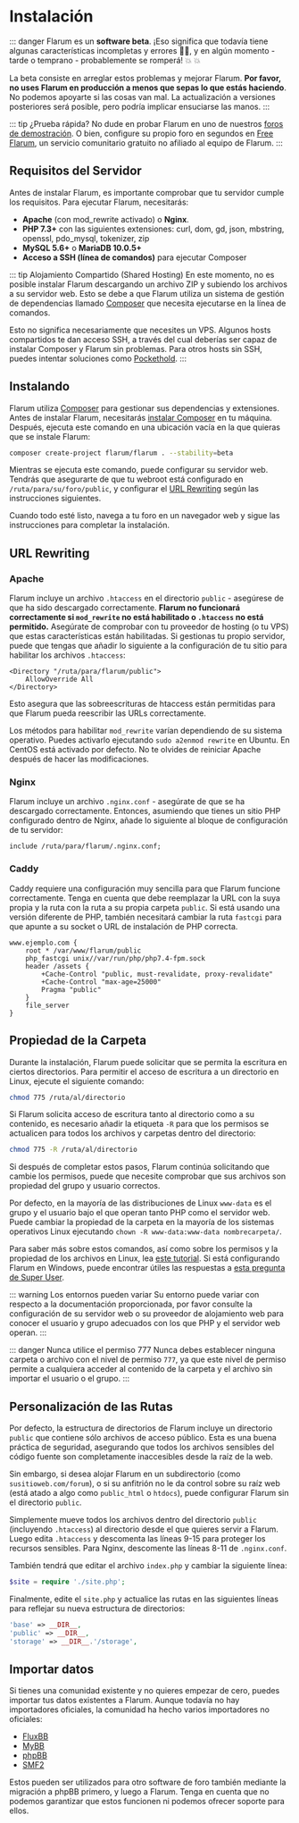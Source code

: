 # Instalación

::: danger Flarum es un **software beta**. ¡Eso significa que todavía tiene algunas características incompletas y errores 🐛🐞, y en algún momento - tarde o temprano - probablemente se romperá! 💥 💥

La beta consiste en arreglar estos problemas y mejorar Flarum. **Por favor, no uses Flarum en producción a menos que sepas lo que estás haciendo**. No podemos apoyarte si las cosas van mal. La actualización a versiones posteriores será posible, pero podría implicar ensuciarse las manos. :::

::: tip ¿Prueba rápida? No dude en probar Flarum en uno de nuestros [foros de demostración](https://discuss.flarum.org/d/21101). O bien, configure su propio foro en segundos en [Free Flarum](https://www.freeflarum.com), un servicio comunitario gratuito no afiliado al equipo de Flarum. :::

## Requisitos del Servidor

Antes de instalar Flarum, es importante comprobar que tu servidor cumple los requisitos. Para ejecutar Flarum, necesitarás:

* **Apache** (con mod\_rewrite activado) o **Nginx**.
* **PHP 7.3+** con las siguientes extensiones: curl, dom, gd, json, mbstring, openssl, pdo\_mysql, tokenizer, zip
* **MySQL 5.6+** o **MariaDB 10.0.5+**
* **Acceso a SSH (línea de comandos)** para ejecutar Composer

::: tip Alojamiento Compartido (Shared Hosting) En este momento, no es posible instalar Flarum descargando un archivo ZIP y subiendo los archivos a su servidor web. Esto se debe a que Flarum utiliza un sistema de gestión de dependencias llamado [Composer](https://getcomposer.org) que necesita ejecutarse en la línea de comandos.

Esto no significa necesariamente que necesites un VPS. Algunos hosts compartidos te dan acceso SSH, a través del cual deberías ser capaz de instalar Composer y Flarum sin problemas. Para otros hosts sin SSH, puedes intentar soluciones como [Pockethold](https://github.com/andreherberth/pockethold). :::

## Instalando

Flarum utiliza [Composer](https://getcomposer.org) para gestionar sus dependencias y extensiones. Antes de instalar Flarum, necesitarás [instalar Composer](https://getcomposer.org) en tu máquina. Después, ejecuta este comando en una ubicación vacía en la que quieras que se instale Flarum:

```bash
composer create-project flarum/flarum . --stability=beta
```

Mientras se ejecuta este comando, puede configurar su servidor web. Tendrás que asegurarte de que tu webroot está configurado en `/ruta/para/su/foro/public`, y configurar el [URL Rewriting](#url-rewriting) según las instrucciones siguientes.

Cuando todo esté listo, navega a tu foro en un navegador web y sigue las instrucciones para completar la instalación.

## URL Rewriting

### Apache

Flarum incluye un archivo `.htaccess` en el directorio `public` - asegúrese de que ha sido descargado correctamente. **Flarum no funcionará correctamente si `mod_rewrite` no está habilitado o `.htaccess` no está permitido.** Asegúrate de comprobar con tu proveedor de hosting (o tu VPS) que estas características están habilitadas. Si gestionas tu propio servidor, puede que tengas que añadir lo siguiente a la configuración de tu sitio para habilitar los archivos `.htaccess`:

```
<Directory "/ruta/para/flarum/public">
    AllowOverride All
</Directory>
```

Esto asegura que las sobreescrituras de htaccess están permitidas para que Flarum pueda reescribir las URLs correctamente.

Los métodos para habilitar `mod_rewrite` varían dependiendo de su sistema operativo. Puedes activarlo ejecutando `sudo a2enmod rewrite` en Ubuntu. En CentOS está activado por defecto. No te olvides de reiniciar Apache después de hacer las modificaciones.

### Nginx

Flarum incluye un archivo `.nginx.conf` - asegúrate de que se ha descargado correctamente. Entonces, asumiendo que tienes un sitio PHP configurado dentro de Nginx, añade lo siguiente al bloque de configuración de tu servidor:

```nginx
include /ruta/para/flarum/.nginx.conf;
```

### Caddy

Caddy requiere una configuración muy sencilla para que Flarum funcione correctamente. Tenga en cuenta que debe reemplazar la URL con la suya propia y la ruta con la ruta a su propia carpeta `public`. Si está usando una versión diferente de PHP, también necesitará cambiar la ruta `fastcgi` para que apunte a su socket o URL de instalación de PHP correcta.

```
www.ejemplo.com {
    root * /var/www/flarum/public
    php_fastcgi unix//var/run/php/php7.4-fpm.sock
    header /assets {
        +Cache-Control "public, must-revalidate, proxy-revalidate"
        +Cache-Control "max-age=25000"
        Pragma "public"
    }
    file_server
}
```
## Propiedad de la Carpeta

Durante la instalación, Flarum puede solicitar que se permita la escritura en ciertos directorios. Para permitir el acceso de escritura a un directorio en Linux, ejecute el siguiente comando:

```bash
chmod 775 /ruta/al/directorio
```

Si Flarum solicita acceso de escritura tanto al directorio como a su contenido, es necesario añadir la etiqueta `-R` para que los permisos se actualicen para todos los archivos y carpetas dentro del directorio:

```bash
chmod 775 -R /ruta/al/directorio
```

Si después de completar estos pasos, Flarum continúa solicitando que cambie los permisos, puede que necesite comprobar que sus archivos son propiedad del grupo y usuario correctos.

Por defecto, en la mayoría de las distribuciones de Linux `www-data` es el grupo y el usuario bajo el que operan tanto PHP como el servidor web. Puede cambiar la propiedad de la carpeta en la mayoría de los sistemas operativos Linux ejecutando `chown -R www-data:www-data nombrecarpeta/`.

Para saber más sobre estos comandos, así como sobre los permisos y la propiedad de los archivos en Linux, lea [este tutorial](https://www.thegeekdiary.com/understanding-basic-file-permissions-and-ownership-in-linux/). Si está configurando Flarum en Windows, puede encontrar útiles las respuestas a [esta pregunta de Super User](https://superuser.com/questions/106181/equivalent-of-chmod-to-change-file-permissions-in-windows).

::: warning Los entornos pueden variar Su entorno puede variar con respecto a la documentación proporcionada, por favor consulte la configuración de su servidor web o su proveedor de alojamiento web para conocer el usuario y grupo adecuados con los que PHP y el servidor web operan. :::

::: danger Nunca utilice el permiso 777 Nunca debes establecer ninguna carpeta o archivo con el nivel de permiso `777`, ya que este nivel de permiso permite a cualquiera acceder al contenido de la carpeta y el archivo sin importar el usuario o el grupo. :::

## Personalización de las Rutas

Por defecto, la estructura de directorios de Flarum incluye un directorio `public` que contiene sólo archivos de acceso público. Esta es una buena práctica de seguridad, asegurando que todos los archivos sensibles del código fuente son completamente inaccesibles desde la raíz de la web.

Sin embargo, si desea alojar Flarum en un subdirectorio (como `susitioweb.com/forum`), o si su anfitrión no le da control sobre su raíz web (está atado a algo como `public_html` o `htdocs`), puede configurar Flarum sin el directorio `public`.

Simplemente mueve todos los archivos dentro del directorio `public` (incluyendo `.htaccess`) al directorio desde el que quieres servir a Flarum. Luego edita `.htaccess` y descomenta las líneas 9-15 para proteger los recursos sensibles. Para Nginx, descomente las líneas 8-11 de `.nginx.conf`.

También tendrá que editar el archivo `index.php` y cambiar la siguiente línea:

```php
$site = require './site.php';
```

 Finalmente, edite el `site.php` y actualice las rutas en las siguientes líneas para reflejar su nueva estructura de directorios:

```php
'base' => __DIR__,
'public' => __DIR__,
'storage' => __DIR__.'/storage',
```

## Importar datos

Si tienes una comunidad existente y no quieres empezar de cero, puedes importar tus datos existentes a Flarum. Aunque todavía no hay importadores oficiales, la comunidad ha hecho varios importadores no oficiales:

* [FluxBB](https://discuss.flarum.org/d/3867-fluxbb-to-flarum-migration-tool)
* [MyBB](https://discuss.flarum.org/d/5506-mybb-migrate-script)
* [phpBB](https://discuss.flarum.org/d/1117-phpbb-migrate-script-updated-for-beta-5)
* [SMF2](https://github.com/ItalianSpaceAstronauticsAssociation/smf2_to_flarum)

Estos pueden ser utilizados para otro software de foro también mediante la migración a phpBB primero, y luego a Flarum. Tenga en cuenta que no podemos garantizar que estos funcionen ni podemos ofrecer soporte para ellos.
